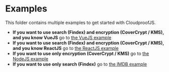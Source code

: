 # Examples

This folder contains multiple examples to get started with CloudproofJS.

- **If you want to use search (Findex) and encryption (CoverCrypt / KMS), and you know VueJS** go to [the VueJS example](./vuejs)
- **If you want to use search (Findex) and encryption (CoverCrypt / KMS), and you know ReactJS** go to [the ReactJS example](./reactjs)
- **If you want to use only encryption (CoverCrypt / KMS)** go to [the NodeJS example](./nodejs)
- **If you want to use only search (Findex)** go to [the IMDB example](./nodejs_search_imdb/index.mjs)
